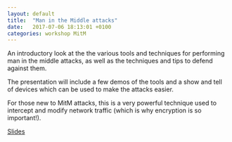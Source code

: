 ```yaml
---
layout: default
title:  "Man in the Middle attacks"
date:   2017-07-06 18:13:01 +0100
categories: workshop MitM 
---
```

An introductory look at the the various tools and techniques for performing man in the middle attacks, as well as the techniques and tips to defend against them.

The presentation will include a few demos of the tools and a show and tell of devices which can be used to make 
the attacks easier.

For those new to MitM attacks, this is a very powerful technique used to intercept and modify network traffic (which is why encryption is so important!).

[Slides](http://blog.manchestergreyhats.co.uk/files/mitm-talk.pdf)
